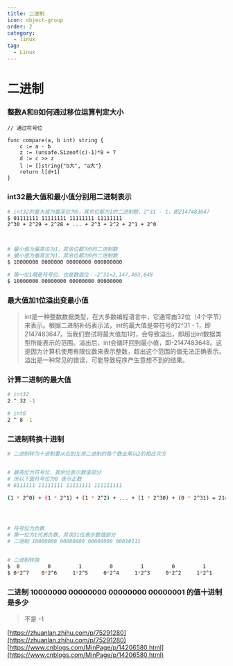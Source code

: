 ```yaml
---
title: 二进制
icon: object-group
order: 2
category:
  - linux
tag:
  - Linux
---
```


# 二进制

### 整数A和B如何通过移位运算判定大小

``` golang
// 通过符号位

func compare(a, b int) string {
	c := a - b
	z := (unsafe.Sizeof(c)-1)*8 + 7
	d := c >> z
	l := []string{"b大", "a大"}
	return l[d+1]
}
```


### int32最大值和最小值分别用二进制表示

``` bash
# int32的最大值为最高位为0，其余位都为1的二进制数，2^31 - 1，即2147483647
$ 01111111 11111111 11111111 11111111
2^30 + 2^29 + 2^28 + ... + 2^3 + 2^2 + 2^1 + 2^0



# 最小值为最高位为1，其余位都为0的二进制数
# 最小值为最高位为1，其余位都为0的二进制数
$ 10000000 0000000 00000000 000000000

# 第一位1既是符号位，也是数值位：−2^31=2,147,483,648
$ 10000000 00000000 00000000 00000000
```

### 最大值加1位溢出变最小值

> int是一种整数数据类型，在大多数编程语言中，它通常由32位（4个字节）来表示。根据二进制补码表示法，int的最大值是带符号的2^31 - 1，即2147483647。当我们尝试将最大值加1时，会导致溢出，即超出int数据类型所能表示的范围。溢出后，int会循环回到最小值，即-2147483648。这是因为计算机使用有限位数来表示整数，超出这个范围的值无法正确表示。溢出是一种常见的错误，可能导致程序产生意想不到的结果。

### 计算二进制的最大值

``` bash
# int32
2 ^ 32 -1

# int8
2 ^ 8 -1
```

### 二进制转换十进制

``` bash
# 二进制转为十进制要从右到左用二进制的每个数去乘以2的相应次方


# 最高位为符号位，其余位表示数值部分
# 所以下面符号位为0 表示正数
# 0111111 11111111 11111111 111111111

(1 * 2^0) + (1 * 2^1) + (1 * 2^2) + ... + (1 * 2^30) + (0 * 2^31) = 2147483647




# 符号位为负数
# 第一位为1代表负数，其余31位表示数值部分
# 二进制 10000000 00000000 00000000 00010111


# 二进制转换
$  0         0         1         0         1         0         1         0
$ 0*2^7    0*2^6     1*2^5     0*2^4     1*2^3     0*2^2     1*2^1     0*2^0
```

### 二进制 10000000 00000000 00000000 00000001 的值十进制是多少

> 不是 -1 


[https://zhuanlan.zhihu.com/p/75291280](https://zhuanlan.zhihu.com/p/75291280)
[https://www.cnblogs.com/MinPage/p/14206580.html](https://www.cnblogs.com/MinPage/p/14206580.html)